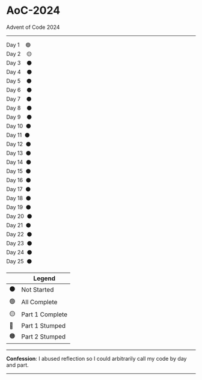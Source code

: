 # AoC-2024
Advent of Code 2024

----

Day 1 &nbsp;&nbsp; 🟢  
Day 2 &nbsp;&nbsp; 🟡  
Day 3 &nbsp;&nbsp; ⚫  
Day 4 &nbsp;&nbsp; ⚫  
Day 5 &nbsp;&nbsp; ⚫  
Day 6 &nbsp;&nbsp; ⚫  
Day 7 &nbsp;&nbsp; ⚫  
Day 8 &nbsp;&nbsp; ⚫  
Day 9 &nbsp;&nbsp; ⚫  
Day 10 &nbsp;⚫  
Day 11 &nbsp;⚫  
Day 12 &nbsp;⚫  
Day 13 &nbsp;⚫  
Day 14 &nbsp;⚫  
Day 15 &nbsp;⚫  
Day 16 &nbsp;⚫  
Day 17 &nbsp;⚫  
Day 18 &nbsp;⚫  
Day 19 &nbsp;⚫  
Day 20 &nbsp;⚫  
Day 21 &nbsp;⚫  
Day 22 &nbsp;⚫  
Day 23 &nbsp;⚫  
Day 24 &nbsp;⚫  
Day 25 &nbsp;⚫  

| | Legend |
| ----- | ---- | 
| ⚫ | Not Started |
| 🟢 | All Complete |
| 🟡 | Part 1 Complete |
| 🔴 | Part 1 Stumped |
| 🟠 | Part 2 Stumped |


----

**Confession**: I abused reflection so I could arbitrarily call my code by day and part.

----

